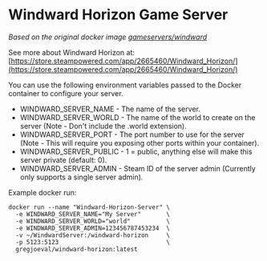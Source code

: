 # Windward Horizon Game Server

_Based on the original docker image [gameservers/windward](https://hub.docker.com/r/gameservers/windward/)_

See more about Windward Horizon at: [https://store.steampowered.com/app/2665460/Windward_Horizon/](https://store.steampowered.com/app/2665460/Windward_Horizon/)

You can use the following environment variables passed to the Docker container to configure your server.

* WINDWARD_SERVER_NAME - The name of the server.
* WINDWARD_SERVER_WORLD - The name of the world to create on the server (Note - Don't include the .world extension).
* WINDWARD_SERVER_PORT - The port number to use for the server (Note - This will require you exposing other ports within your container).
* WINDWARD_SERVER_PUBLIC - 1 = public, anything else will make this server private (default: 0).
* WINDWARD_SERVER_ADMIN - Steam ID of the server admin (Currently only supports a single server admin).

Example docker run:
```
docker run --name "Windward-Horizon-Server" \
  -e WINDWARD_SERVER_NAME="My Server"       \
  -e WINDWARD_SERVER_WORLD="world"          \
  -e WINDWARD_SERVER_ADMIN=123456787453234  \
  -v ~/WindwardServer:/windward-horizon     \
  -p 5123:5123                              \
  gregjoeval/windward-horizon:latest
```
